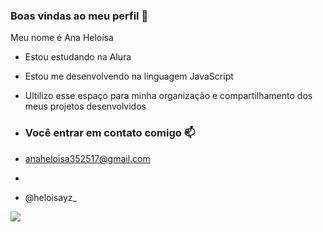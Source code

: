 ### Boas vindas ao meu perfil 🖤

Meu nome é Ana Heloísa 

- Estou estudando na Alura
- Estou me desenvolvendo na linguagem JavaScript
- Ultilizo esse espaço para minha organização e compartilhamento dos meus projetos desenvolvidos

- ### Você entrar em contato comigo 📫

- anaheloisa352517@gmail.com
- 
- @heloisayz_

![](https://media1.tenor.com/m/-4sFn9YEcI8AAAAd/monkey-artificialbloom.gif)
